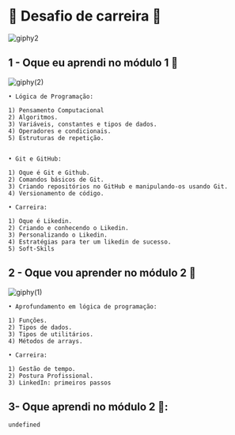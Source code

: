 <h1>  🚀 Desafio de carreira 🚀 </h1>

![giphy2](https://github.com/user-attachments/assets/61ade58c-750a-4abf-9a48-768e96f0bea2)


## 1 - Oque eu aprendi no módulo 1 🤔 <br>
![giphy(2)](https://github.com/user-attachments/assets/d81cced4-d8a6-458e-96b7-bcbe106f864d)


    • Lógica de Programação: 
    
    1) Pensamento Computacional
    2) Algoritmos.
    3) Variáveis, constantes e tipos de dados.
    4) Operadores e condicionais.
    5) Estruturas de repetição.
    

    • Git e GitHub:
    
    1) Oque é Git e Github.
    2) Comandos básicos de Git.
    3) Criando repositórios no GitHub e manipulando-os usando Git.
    4) Versionamento de código.

    • Carreira:
    
    1) Oque é Likedin.
    2) Criando e conhecendo o Likedin.
    3) Personalizando o Likedin.
    4) Estratégias para ter um likedin de sucesso.
    5) Soft-Skils
    
    

## 2 - Oque vou aprender no módulo 2 🤔 <br>
![giphy(1)](https://github.com/user-attachments/assets/67cb385e-bf64-490c-91c2-fb7c7e80a288)

    • Aprofundamento em lógica de programação:
    
    1) Funções.
    2) Tipos de dados.
    3) Tipos de utilitários.
    4) Métodos de arrays.

    • Carreira:
    
    1) Gestão de tempo.
    2) Postura Profissional.
    3) LinkedIn: primeiros passos
    


## 3- Oque aprendi no módulo 2 🤔: 

    undefined
